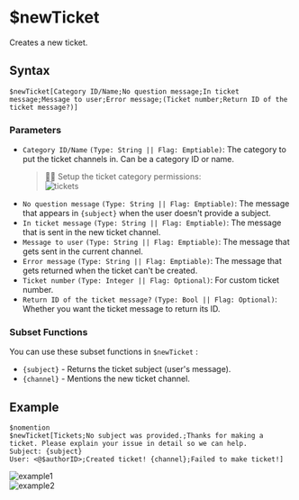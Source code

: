 # $newTicket
Creates a new ticket.

## Syntax
```
$newTicket[Category ID/Name;No question message;In ticket message;Message to user;Error message;(Ticket number;Return ID of the ticket message?)]
```

### Parameters 
- `Category ID/Name` `(Type: String || Flag: Emptiable)`: The category to put the ticket channels in. Can be a category ID or name.
  > 🧙‍♂️ Setup the ticket category permissions:\
  > ![tickets](https://user-images.githubusercontent.com/111157596/249498738-ba98d976-0315-4dbd-b398-632e710fd039.png)
- `No question message` `(Type: String || Flag: Emptiable)`: The message that appears in `{subject}` when the user doesn't provide a subject.
- `In ticket message` `(Type: String || Flag: Emptiable)`: The message that is sent in the new ticket channel.
- `Message to user` `(Type: String || Flag: Emptiable)`: The message that gets sent in the current channel.
- `Error message` `(Type: String || Flag: Emptiable)`: The message that gets returned when the ticket can't be created.
- `Ticket number` `(Type: Integer || Flag: Optional)`: For custom ticket number.
- `Return ID of the ticket message?` `(Type: Bool || Flag: Optional)`: Whether you want the ticket message to return its ID.

### Subset Functions
You can use these subset functions in `$newTicket` :

- `{subject}` - Returns the ticket subject (user's message).
- `{channel}` - Mentions the new ticket channel.

## Example
```
$nomention
$newTicket[Tickets;No subject was provided.;Thanks for making a ticket. Please explain your issue in detail so we can help.
Subject: {subject}
User: <@$authorID>;Created ticket! {channel};Failed to make ticket!]
```

![example1](https://user-images.githubusercontent.com/69215413/123530091-b8f61080-d6c4-11eb-93c1-1786dc2dba99.png)\
![example2](https://user-images.githubusercontent.com/69215413/123530097-cd3a0d80-d6c4-11eb-9f9f-efae06e660f2.png)
